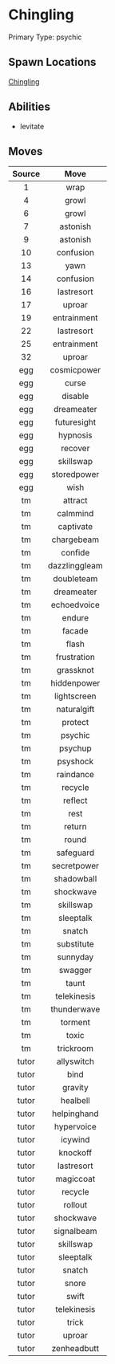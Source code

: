 # Chingling  
Primary Type: psychic  
  
## Spawn Locations  
[Chingling](/data/spawn_presets/chingling.md)  
  
## Abilities  
  * levitate
  
  
## Moves  
  
| Source | Move |  
|:---:|:---:|  
| 1 | wrap |  
| 4 | growl |  
| 6 | growl |  
| 7 | astonish |  
| 9 | astonish |  
| 10 | confusion |  
| 13 | yawn |  
| 14 | confusion |  
| 16 | lastresort |  
| 17 | uproar |  
| 19 | entrainment |  
| 22 | lastresort |  
| 25 | entrainment |  
| 32 | uproar |  
| egg | cosmicpower |  
| egg | curse |  
| egg | disable |  
| egg | dreameater |  
| egg | futuresight |  
| egg | hypnosis |  
| egg | recover |  
| egg | skillswap |  
| egg | storedpower |  
| egg | wish |  
| tm | attract |  
| tm | calmmind |  
| tm | captivate |  
| tm | chargebeam |  
| tm | confide |  
| tm | dazzlinggleam |  
| tm | doubleteam |  
| tm | dreameater |  
| tm | echoedvoice |  
| tm | endure |  
| tm | facade |  
| tm | flash |  
| tm | frustration |  
| tm | grassknot |  
| tm | hiddenpower |  
| tm | lightscreen |  
| tm | naturalgift |  
| tm | protect |  
| tm | psychic |  
| tm | psychup |  
| tm | psyshock |  
| tm | raindance |  
| tm | recycle |  
| tm | reflect |  
| tm | rest |  
| tm | return |  
| tm | round |  
| tm | safeguard |  
| tm | secretpower |  
| tm | shadowball |  
| tm | shockwave |  
| tm | skillswap |  
| tm | sleeptalk |  
| tm | snatch |  
| tm | substitute |  
| tm | sunnyday |  
| tm | swagger |  
| tm | taunt |  
| tm | telekinesis |  
| tm | thunderwave |  
| tm | torment |  
| tm | toxic |  
| tm | trickroom |  
| tutor | allyswitch |  
| tutor | bind |  
| tutor | gravity |  
| tutor | healbell |  
| tutor | helpinghand |  
| tutor | hypervoice |  
| tutor | icywind |  
| tutor | knockoff |  
| tutor | lastresort |  
| tutor | magiccoat |  
| tutor | recycle |  
| tutor | rollout |  
| tutor | shockwave |  
| tutor | signalbeam |  
| tutor | skillswap |  
| tutor | sleeptalk |  
| tutor | snatch |  
| tutor | snore |  
| tutor | swift |  
| tutor | telekinesis |  
| tutor | trick |  
| tutor | uproar |  
| tutor | zenheadbutt |  
  
